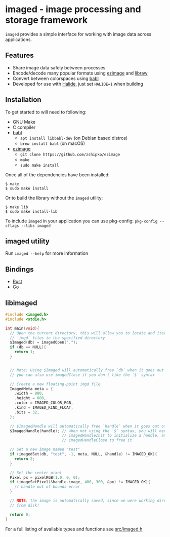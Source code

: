 # imaged - image processing and storage framework

`imaged` provides a simple interface for working with image data across applications.

## Features

- Share image data safely between processes
- Encode/decode many popular formats using [ezimage](https://github.com/zshipko/ezimage) and [libraw](https://github.com/libraw/libraw)
- Convert between colorspaces using [babl](https://github.com/GNOME/babl)
- Developed for use with [Halide](https://github.com/halide/halide), just set `HALIDE=1` when building

## Installation

To get started to will need to following:

- GNU Make
- C compiler
- [babl](https://github.com/GNOME/babl)
  * `apt install libbabl-dev` (on Debian based distros)
  * `brew install babl` (on macOS)
- [ezimage](https://github.com/zshipko/ezimage)
  * `git clone https://github.com/zshipko/ezimage`
  * `make`
  * `sudo make install`

Once all of the dependencies have been installed:

```shell
$ make
$ sudo make install
```

Or to build the library without the `imaged` utility:

```shell
$ make lib
$ sudo make install-lib
```

To include `imaged` in your application you can use pkg-config: `pkg-config --cflags --libs imaged`

## imaged utility

Run `imaged --help` for more information

## Bindings

- [Rust](https://github.com/zshipko/imaged/tree/master/rust)
- [Go](https://github.com/zshipko/imaged/tree/master/go)

## libimaged

```c
#include <imaged.h>
#include <stdio.h>

int main(void){
  // Open the current directory, this will allow you to locate and iterate over
  // `imgd` files in the specified directory
  $Imaged(db) = imagedOpen(".");
  if (db == NULL){
    return 1;
  }


  // Note: Using $Imaged will automatically free `db` when it goes out of scope,
  // you can also use imagedClose if you don't like the `$` syntax

  // Create a new floating-point imgd file
  ImagedMeta meta = {
    .width = 800,
    .height = 600,
    .color = IMAGED_COLOR_RGB,
    .kind = IMAGED_KIND_FLOAT,
    .bits = 32,
  };

  // $ImagedHandle will automatically free `handle` when it goes out of scope
  $ImagedHandle(handle); // when not using the `$` syntax, you will need to use
                         // imagedHandleInit to initialize a handle, and
                         // imagedHandleClose to free it

  // Set a new image named "test"
  if (imagedSet(db, "test", -1, meta, NULL, &handle) != IMAGED_OK){
    return 2;
  }

  // Set the center pixel
  Pixel px = pixelRGB(1.0, 0, 0);
  if (imageSetPixel(&handle.image, 400, 300, &px) != IMAGED_OK){
    // handle out of bounds error
  }

  // NOTE: the image is automatically saved, since we were working directly with data
  // from disk!

  return 0;
}
```

For a full listing of available types and functions see [src/imaged.h](https://github.com/zshipko/imaged/blob/master/src/imaged.h)
